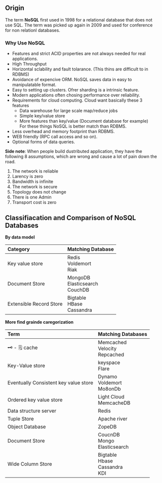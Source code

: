 ## Origin
The term **NoSQL** first used in 1998 for a relational database that does not use SQL.
The term was picked up again in 2009 and used for conference for non relationl databases.

### Why Use NoSQL
- Features and strict ACID properties are not always needed for real applications.
- High Throughput
- Horizontal sclability and fault tolarance. (This thins are difficult to in RDBMS)
- Avoidance of expencive ORM. NoSQL saves data in easy to manipulatable format.
- Easy to setting up clusters. Ofrer sharding is a intrinsic feature.
- Modern applications often chosing performance over reliability.
- Requirements for cloud computing. Cloud want basically these 3 features
  - Data warehouse for large scale map/reduce jobs
  - Simple key/value store
  - More features than key/value (Document database for example) <br />
For these things NoSQL is better match than RDBMS.
- Less overhead and memory footprint than RDBMS.
- WEB friendly (RPC call access and so on).
- Optional forms of data queries.

**Side note**: When people build dustributed application, they have the following 8 assumptions, which are wrong and cause a lot of pain down the road.
1. The network is reliable
2. Larency is zero
3. Bandwidth is infinite
4. The network is secure
5. Topology does not change
6. There is one Admin
7. Transport cost is zero


## Classifiacation and Comparison of NoSQL Databases
**By data model**

| Category | Matching Database |
| :--- | :--- |
| Key value store | Redis <br> Voldemort <br> Riak |
| Document Store | MongoDB <br> Elasticsearch <br> CouchDB |
| Extensible Record Store | Bigtable <br> HBase <br> Cassandra |

**More find grainde caregorization**

| Term | Matching Databases |
| :--- | :--- |
| :old_key: - :spiral_notepad: cache | Memcached <br> Velocity <br> Repcached |
| Key-Value store | keyspace <br> Flare |
| Eventually Consistent key value store | Dynamo <br> Voldemort <br> Mo8onDb |
| Ordered key value store | Light Cloud <br> MemcacheDB |
| Data structure server | Redis |
| Tuple Store | Apache river |
| Object Database | ZopeDB |
| Document Store | CoucnDB <br> Mongo <br> Elasticsearch |
| Wide Column Store | Bigtable <br> Hbase <br> Cassandra <br> KDI |